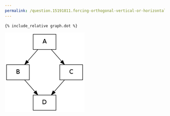 ```yaml
---
permalink: /question.15191811.forcing-orthogonal-vertical-or-horizontal-edges-with-dot/index.html
---
```


```
{% include_relative graph.dot %}
```

![Graphviz Diagram](graph.dot.png)
